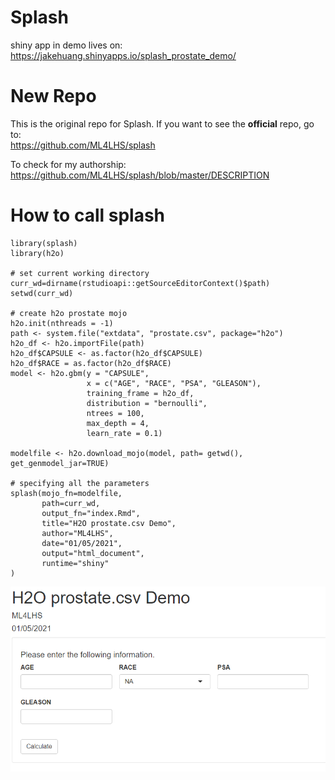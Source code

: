 # Splash
shiny app in demo lives on: </br>
https://jakehuang.shinyapps.io/splash_prostate_demo/

# New Repo
This is the original repo for Splash. If you want to see the <strong>official</strong> repo, go to: </br>
https://github.com/ML4LHS/splash </br>

To check for my authorship: </br>
https://github.com/ML4LHS/splash/blob/master/DESCRIPTION

# How to call splash
```
library(splash)
library(h2o)

# set current working directory
curr_wd=dirname(rstudioapi::getSourceEditorContext()$path)
setwd(curr_wd)

# create h2o prostate mojo
h2o.init(nthreads = -1)
path <- system.file("extdata", "prostate.csv", package="h2o")
h2o_df <- h2o.importFile(path)
h2o_df$CAPSULE <- as.factor(h2o_df$CAPSULE)
h2o_df$RACE = as.factor(h2o_df$RACE)
model <- h2o.gbm(y = "CAPSULE",
                 x = c("AGE", "RACE", "PSA", "GLEASON"),
                 training_frame = h2o_df,
                 distribution = "bernoulli",
                 ntrees = 100,
                 max_depth = 4,
                 learn_rate = 0.1)

modelfile <- h2o.download_mojo(model, path= getwd(), get_genmodel_jar=TRUE)

# specifying all the parameters
splash(mojo_fn=modelfile,
       path=curr_wd,
       output_fn="index.Rmd",
       title="H2O prostate.csv Demo",
       author="ML4LHS",
       date="01/05/2021",
       output="html_document",
       runtime="shiny"
)
```
![Screenshot of splash](screenshot.png)

